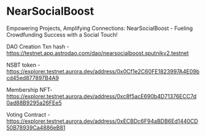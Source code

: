 # NearSocialBoost

Empowering Projects, Amplifying Connections: NearSocialBoost - Fueling Crowdfunding Success with a Social Touch!

DAO Creation Txn hash - https://testnet.app.astrodao.com/dao/nearsocialboost.sputnikv2.testnet 

NSBT token - https://explorer.testnet.aurora.dev/address/0x0Cf1e2C60FE1823997A4E09bcd45ed877897B4A9

Membership NFT- https://explorer.testnet.aurora.dev/address/0xc8f5acE690b4D71376ECC7d0ad88B9295a26FEe5

Voting Contract - https://explorer.testnet.aurora.dev/address/0xECBDc6F94aBDB6Ed1440CD50B78939Ca4886eB81